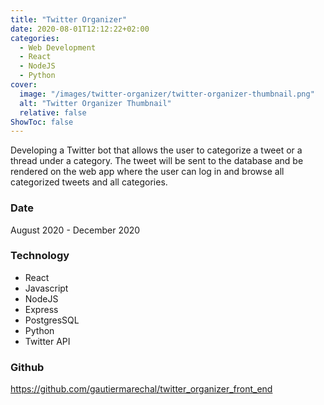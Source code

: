 ```yaml
---
title: "Twitter Organizer"
date: 2020-08-01T12:12:22+02:00
categories:
  - Web Development
  - React
  - NodeJS
  - Python
cover:
  image: "/images/twitter-organizer/twitter-organizer-thumbnail.png"
  alt: "Twitter Organizer Thumbnail"
  relative: false
ShowToc: false
---
```


Developing a Twitter bot that allows the user to categorize a tweet or a thread under a category. The tweet will be sent to the database and be rendered on the web app where the user can log in and browse all categorized tweets and all categories.

### Date

August 2020 - December 2020

### Technology

- React
- Javascript
- NodeJS
- Express
- PostgresSQL
- Python
- Twitter API

### Github

https://github.com/gautiermarechal/twitter_organizer_front_end
